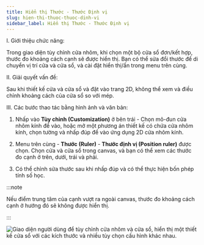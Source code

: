 ```yaml
---
title: Hiển thị Thước - Thước Định vị
slug: hien-thi-thuoc-thuoc-dinh-vi
sidebar_label: Hiển thị Thước - Thước Định vị
---
```


I. Giới thiệu chức năng:

Trong giao diện tùy chỉnh cửa nhôm, khi chọn một bộ cửa sổ đơn/kết hợp, thước đo khoảng cách cạnh sẽ được hiển thị. Bạn có thể sửa đổi thước để di chuyển vị trí cửa và cửa sổ, và cài đặt hiển thị/ẩn trong menu trên cùng.

II. Giải quyết vấn đề:

Sau khi thiết kế cửa và cửa sổ và đặt vào trang 2D, không thể xem và điều chỉnh khoảng cách của cửa sổ so với mép.

III. Các bước thao tác bằng hình ảnh và văn bản:

1. Nhấp vào **Tùy chỉnh (Customization)** ở bên trái - Chọn mô-đun cửa nhôm kính để vào, hoặc mở một phương án thiết kế có chứa cửa nhôm kính, chọn tường và nhấp đúp để vào ứng dụng 2D cửa nhôm kính.

2. Menu trên cùng - **Thước (Ruler)** - **Thước định vị (Position ruler)** được chọn. Chọn cửa và cửa sổ trong canvas, và bạn có thể xem các thước đo cạnh ở trên, dưới, trái và phải.

3. Có thể chỉnh sửa thước sau khi nhấp đúp và có thể thực hiện bốn phép tính số học.

:::note

Nếu điểm trung tâm của cạnh vượt ra ngoài canvas, thước đo khoảng cách cạnh ở hướng đó sẽ không được hiển thị.

:::

![Giao diện người dùng để tùy chỉnh cửa nhôm và cửa sổ, hiển thị một thiết kế cửa sổ với các kích thước và nhiều tùy chọn cấu hình khác nhau.](https://storage.googleapis.com/jegavn_kb/images/7c04923d-c37d-4c47-bfca-bf7bb1fc33f9.png)